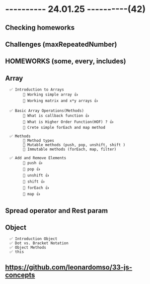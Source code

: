 # ---------- 24.01.25 ----------(42)

## Checking homeworks

## Challenges (maxRepeatedNumber)

## HOMEWORKS (some, every, includes)

## Array

      ✅ Introduction to Arrays
            🔷 Working simple array 👍
            🔷 Working matrix and x*y arrays 👍

      ✅ Basic Array Operations(Methods)
            🔷 What is callback function 👍
            🔷 What is Higher Order Function(HOF) ? 👍
            🔷 Crete simple forEach and map method

      ✅ Methods
            🔷 Method types
            🔷 Mutable methods (push, pop, unshift, shift )
            🔷 Immutable methods (forEach, map, filter)

      ✅ Add and Remove Elements
            🔷 push 👍
            🔷 pop 👍
            🔷 unshift 👍
            🔷 shift 👍
            🔷 forEach 👍
            🔷 map 👍

## Spread operator and Rest param

## Object

      ✅ Introduction Object
      ✅ Dot vs. Bracket Notation
      ✅ Object Methods
      ✅ this

## https://github.com/leonardomso/33-js-concepts
